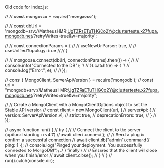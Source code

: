 Old code for index.js:

// // const mongoose = require("mongoose");

// // const dbUrl = 'mongodb+srv://MatheusHMR:UgTZRaETuTHGCo2Y@clusterteste.x27fupa.mongodb.net/?retryWrites=true&w=majority';

// // const connectionParams = {
// //     useNewUrlParser: true,
// //     useUnifiedTopology: true
// // }

// // mongoose.connect(dbUrl, connectionParams).then(() => {
// //     console.info("Connected to the DB");
// // }).catch((e) => {
// //     console.log("Error:", e);
// // });


// const { MongoClient, ServerApiVersion } = require('mongodb');
// const uri = "mongodb+srv://MatheusHMR:UgTZRaETuTHGCo2Y@clusterteste.x27fupa.mongodb.net/?retryWrites=true&w=majority";

// // Create a MongoClient with a MongoClientOptions object to set the Stable API version
// const client = new MongoClient(uri, {
//   serverApi: {
//     version: ServerApiVersion.v1,
//     strict: true,
//     deprecationErrors: true,
//   }
// });

// async function run() {
//   try {
//     // Connect the client to the server	(optional starting in v4.7)
//     await client.connect();
//     // Send a ping to confirm a successful connection
//     await client.db("admin").command({ ping: 1 });
//     console.log("Pinged your deployment. You successfully connected to MongoDB!");
//   } finally {
//     // Ensures that the client will close when you finish/error
//     await client.close();
//   }
// }
// run().catch(console.dir);
